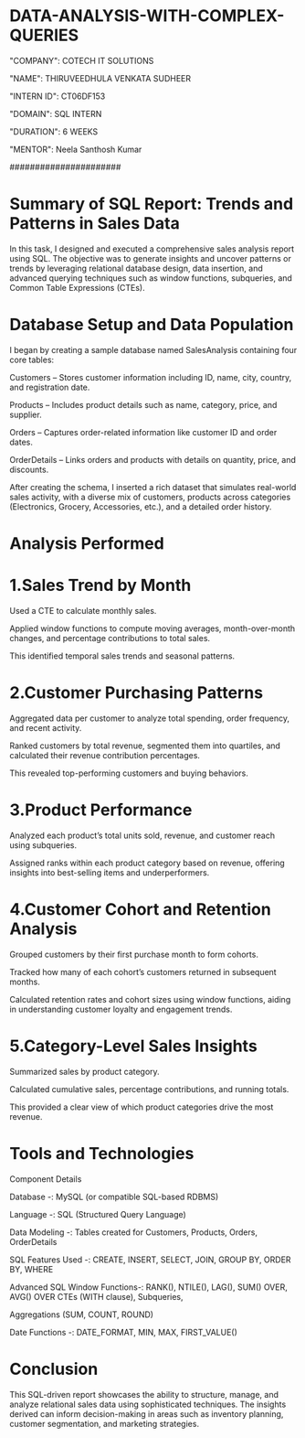 # DATA-ANALYSIS-WITH-COMPLEX-QUERIES

"COMPANY": COTECH IT SOLUTIONS

"NAME": THIRUVEEDHULA VENKATA SUDHEER

"INTERN ID": CT06DF153

"DOMAIN": SQL INTERN

"DURATION": 6 WEEKS

"MENTOR": Neela Santhosh Kumar

######################
# Summary of SQL Report: Trends and Patterns in Sales Data

In this task, I designed and executed a comprehensive sales analysis report using SQL. The objective was to generate insights and uncover patterns or trends by leveraging relational database design, data insertion, and advanced querying techniques such as window functions, subqueries, and Common Table Expressions (CTEs).

# Database Setup and Data Population

I began by creating a sample database named SalesAnalysis containing four core tables:

Customers – Stores customer information including ID, name, city, country, and registration date.

Products – Includes product details such as name, category, price, and supplier.

Orders – Captures order-related information like customer ID and order dates.

OrderDetails – Links orders and products with details on quantity, price, and discounts.

After creating the schema, I inserted a rich dataset that simulates real-world sales activity, with a diverse mix of customers, products across categories (Electronics, Grocery, Accessories, etc.), and a detailed order history.

# Analysis Performed

# 1.Sales Trend by Month

Used a CTE to calculate monthly sales.

Applied window functions to compute moving averages, month-over-month changes, and percentage contributions to total sales.

This identified temporal sales trends and seasonal patterns.

# 2.Customer Purchasing Patterns

Aggregated data per customer to analyze total spending, order frequency, and recent activity.

Ranked customers by total revenue, segmented them into quartiles, and calculated their revenue contribution percentages.

This revealed top-performing customers and buying behaviors.

# 3.Product Performance

Analyzed each product’s total units sold, revenue, and customer reach using subqueries.

Assigned ranks within each product category based on revenue, offering insights into best-selling items and underperformers.

# 4.Customer Cohort and Retention Analysis

Grouped customers by their first purchase month to form cohorts.

Tracked how many of each cohort’s customers returned in subsequent months.

Calculated retention rates and cohort sizes using window functions, aiding in understanding customer loyalty and engagement trends.

# 5.Category-Level Sales Insights

Summarized sales by product category.

Calculated cumulative sales, percentage contributions, and running totals.

This provided a clear view of which product categories drive the most revenue.

# Tools and Technologies

 Component                	Details

  Database        -:   	MySQL (or compatible SQL-based RDBMS)
  
  Language	        -:  SQL (Structured Query Language)
  
  Data Modeling      -:	  Tables created for Customers, Products, Orders, OrderDetails
  
SQL Features Used	    -:    CREATE, INSERT, SELECT, JOIN, GROUP BY, ORDER BY, WHERE

Advanced SQL Window Functions-:   RANK(), NTILE(), LAG(), SUM() OVER, AVG() OVER
                                 CTEs (WITH clause), Subqueries,
                                 
  Aggregations (SUM, COUNT, ROUND)
                                 
Date Functions      -:   	DATE_FORMAT, MIN, MAX, FIRST_VALUE()  



# Conclusion
This SQL-driven report showcases the ability to structure, manage, and analyze relational sales data using sophisticated techniques. The insights derived can inform decision-making in areas such as inventory planning, customer segmentation, and marketing strategies.









